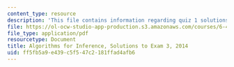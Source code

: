 ```yaml
---
content_type: resource
description: 'This file contains information regarding quiz 1 solutions: problem 3.'
file: https://ol-ocw-studio-app-production.s3.amazonaws.com/courses/6-438-algorithms-for-inference-fall-2014/ff5fb5a9e439c5f547c2181ffad4afb6_MIT6_438F14_q14_1_sol3.pdf
file_type: application/pdf
resourcetype: Document
title: Algorithms for Inference, Solutions to Exam 3, 2014
uid: ff5fb5a9-e439-c5f5-47c2-181ffad4afb6
---
```

